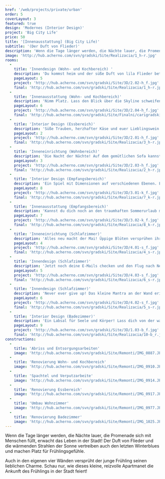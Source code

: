 ```yaml
---
href: '/web/projects/private/urban'
order: 5
coverLayout: 3
featured: true
design: 'Modernes (Interior Design)'
project: 'Big City Life'
price: 50
title: '[Innenausstattung] (Big City Life)'
subtitle: '(Der Duft von Flieder)'
description: 'Wenn die Tage länger werden, die Nächte lauer, die Promenade sich mit Menschen füllt, erwacht das Leben in der Stadt! Der Duft von Flieder und die wärmenden Strahlen der Sonne vertreiben auch den letzten Winterblues und machen Platz für Frühlingsgefühle.'
image: 'http://hub.acherno.com/svn/gradski/Site/Realizacia/1_h-r.jpg'
rooms:
  -
    title: 'Innendesign (Wohn- und Kochbereich) '
    description: 'Du kommst heim und der süße Duft von lila Flieder betört deine Sinne.  Jetzt noch deine Lieblingsmusik und ein Glas Prosecco mit zwei Blättchen Minze und der Abend ist perfekt.  Dein Apartment und Du. Wer hätte gedacht, dass eine Wohnung so viel Nestwärme geben kann? Stilvolle Einrichtung und leidenschaftliche Farben sind das Abbild deines Lifestyles.'
    pageLayout: 5
    project: 'http://hub.acherno.com/svn/gradski/Site/3D/2.02-h_f.jpg'
    final: 'http://hub.acherno.com/svn/gradski/Site/Realizacia/1_h-r.jpg'
  -
    title: 'Innenausstattung (Wohn- und Kochbereich)'
    description: 'Nimm Platz. Lass den Blick über die Skyline schweifen und werde eins mit deinem Heim.  Genieße die Ruhe, denn bald treffen die ersten Gäste ein.'
    pageLayout: 6
    project: 'http://hub.acherno.com/svn/gradski/Site/3D/2.04-h_f.jpg'
    final: 'http://hub.acherno.com/svn/gradski/Site/Finalni/carigradski%20(7).jpg'
  -
    title: 'Interior Design (Essbereich)'
    description: 'Süße Trauben, herzhafter Käse und euer Lieblingswein  warten auf der trendigen Küchen Halbinsel. Sie trennt  gekonnt den Ess- und Kochbereich. Die richtige Beats im Hintergrund sorgen für eine ausgelassene Stimmung.'
    pageLayout: 2
    project: 'http://hub.acherno.com/svn/gradski/Site/3D/2.01-h_f.jpg'
    final: 'http://hub.acherno.com/svn/gradski/Site/Realizacia/3_h-r.jpg'
  -
    title: 'Inneneinrichtung (Wohnbereich)'
    description: 'Die Nacht der Nächte! Auf dem gemütlichen Sofa kannst du mit deinen besten Freunden chillen und über die guten alten Zeiten plaudern. Nimm dir die Zeit und genieße diesen Moment in vollen Zügen.'
    pageLayout: 3
    project: 'http://hub.acherno.com/svn/gradski/Site/3D/2.03-h_f.jpg'
    final: 'http://hub.acherno.com/svn/gradski/Site/Realizacia/2_h-r.jpg'
  -
    title: 'Interior Design (Empfangsbereich)'
    description: 'Ein Spiel mit Dimensionen auf verschiedenen Ebenen. Ein Raum wie ein großer Setzkasten - Stilvoll, originell und trotzdem sehr aufgeräumt.'
    pageLayout: 8
    project: 'http://hub.acherno.com/svn/gradski/Site/3D/3.01-k_f.jpg'
    final: 'http://hub.acherno.com/svn/gradski/Site/Realizacia/7_k-r.jpg'
  -
    title: 'Innenausstattung (Empfangsbereich)'
    description: 'Kannst du dich noch an den traumhaften Sommerurlaub mit deinen besten Freunden erinnern? Jedes Mal wenn du sie im Foyer deines Apartments empfängst werden sofort, dank der imposanten Fotoleinwände die schönsten Erinnerungen wach.'
    pageLayout: 7
    project: 'http://hub.acherno.com/svn/gradski/Site/3D/3.02-k_f.jpg'
    final: 'http://hub.acherno.com/svn/gradski/Site/Realizacia/8_k-r.jpg'
  -
    title: 'Inneneinrichtung (Schlafzimmer)'
    description: 'Alles neu macht der Mai! Üppige Blüten versprühen ihr elegantes Aroma und tauchen den Raum in einem Traum aus Rosa, Rot und Weiß.'
    pageLayout: 4
    project: 'http://hub.acherno.com/svn/gradski/Site/3D/4.01-s_f.jpg'
    final: 'http://hub.acherno.com/svn/gradski/Site/Realizacia/4_s-r.jpg'
  -
    title: 'Innendesign (Schlafzimmer)'
    description: 'Jetzt noch deine E-Mails checken und den Flug nach New York buchen.'
    pageLayout: 5
    project: 'http://hub.acherno.com/svn/gradski/Site/3D/4.03-s_f.jpg'
    final: 'http://hub.acherno.com/svn/gradski/Site/Realizacia/6_s-r.jpg'
  -
    title: 'Innendesign (Schlafzimmer)'
    description: 'Never ever give up! Das kleine Mantra an der Wand erinnert dich jeden Morgen an den wichtigen Dingen im Leben.'
    pageLayout: 6
    project: 'http://hub.acherno.com/svn/gradski/Site/3D/4.02-s_f.jpg'
    final: 'http://hub.acherno.com/svn/gradski/Site/Realizacia/5_s-r.jpg'
  -
    title: 'Interior Design (Badezimmer)'
    description: 'Ein Labsal für Seele und Körper! Lass dich von der warmen Regendusche erfrischen und entspannen zugleich. Welch ein Genuss, der Tag kann kommen!'
    pageLayout: 9
    project: 'http://hub.acherno.com/svn/gradski/Site/3D/1.03-b_f.jpg'
    final: 'http://hub.acherno.com/svn/gradski/Site/Realizacia/10-b_r.jpg'
constructions:
  - 
    title: 'Abriss und Entsorgungsarbeiten'
    image: 'http://hub.acherno.com/svn/gradski/Site/Remonti/IMG_0887.JPG'
  - 
    title: 'Renovierung Wohn- und Kochbereich'
    image: 'http://hub.acherno.com/svn/gradski/Site/Remonti/IMG_0910.JPG'
  - 
    title: 'Spachtel und Verputzarbeite'
    image: 'http://hub.acherno.com/svn/gradski/Site/Remonti/IMG_0914.JPG'
  - 
    title: 'Renovierung Essbereich'
    image: 'http://hub.acherno.com/svn/gradski/Site/Remonti/IMG_0917.JPG'
  - 
    title: 'Umbau Wohnzimmer'
    image: 'http://hub.acherno.com/svn/gradski/Site/Remonti/IMG_0977.JPG'
  - 
    title: 'Renovierung Badezimmer'
    image: 'http://hub.acherno.com/svn/gradski/Site/Remonti/IMG_1025.JPG'
---
```

Wenn die Tage länger werden, die  Nächte lauer, die Promenade sich mit Menschen füllt, erwacht das Leben in der Stadt! Der Duft von Flieder und die wärmenden Strahlen der Sonne vertreiben auch den letzten Winterblues und machen Platz für Frühlingsgefühle. 

Auch in den eigenen vier Wänden versprüht der junge Frühling seinen lieblichen Charme. Schau nur, wie dieses kleine, reizvolle Apartmanet die Ankunft des Frühlings in der Stadt feiert!
